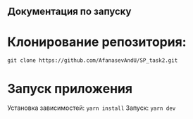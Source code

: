 ## Документация по запуску

# Клонирование репозитория:

`git clone https://github.com/AfanasevAndU/SP_task2.git`

# Запуск приложения

Установка зависимостей: `yarn install`
Запуск: `yarn dev`
